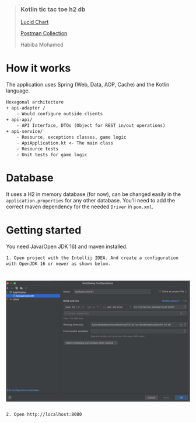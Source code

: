 > ### Kotlin tic tac toe h2 db
> 
> [Lucid Chart](https://lucid.app/lucidchart/e15ff832-5667-4bb3-9f81-32f61b2dd716/edit?invitationId=inv_9422d646-c9e7-487d-86da-3b7f45bb8b5e#)
> 
> [Postman Collection](TicTacToe.postman_collection.json)
>
> Habiba Mohamed


# How it works

The application uses Spring (Web, Data, AOP, Cache) and the Kotlin language.

    Hexagonal architecture
    + api-adapter /
        - Would configure outside clients
    + api-api/
        - API Interface, DTOs (Object for REST in/out operations)
    + api-service/
        - Resource, exceptions classes, game logic
        - ApiApplication.kt <- The main class
        - Resource tests
        - Unit tests for game logic


# Database

It uses a H2 in memory database (for now), can be changed easily in the `application.properties` for any other database.
You'll need to add the correct maven dependency for the needed `Driver` in `pom.xml`.

# Getting started

You need Java(Open JDK 16) and maven installed.

    1. Open project with the Intellij IDEA. And create a configuration with OpenJDK 16 or newer as shown below.
    
# ![IntelliJ Run Configureation](config.png)


    2. Open http://localhost:8080

